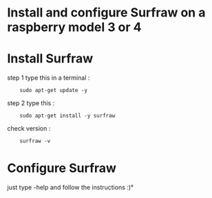 # Install and configure Surfraw on a raspberry model 3 or 4


# Install Surfraw
step 1 type this in a terminal :

        sudo apt-get update -y

step 2 type this :

        sudo apt-get install -y surfraw

check version :

        surfraw -v

# Configure Surfraw

just type -help and follow the instructions :)°